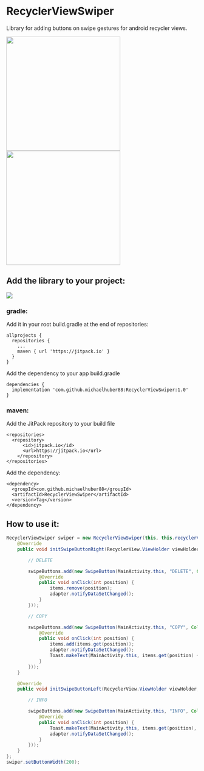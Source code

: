 # RecyclerViewSwiper
Library for adding buttons on swipe gestures for android recycler views.

<img src="https://github.com/michaelhuber88/RecyclerViewSwiper/blob/master/screenshot_1.png" width="300"> <img src="https://github.com/michaelhuber88/RecyclerViewSwiper/blob/master/screenshot_2.png" width="300">

## Add the library to your project:

[![](https://jitpack.io/v/michaelhuber88/RecyclerViewSwiper.svg)](https://jitpack.io/#michaelhuber88/RecyclerViewSwiper)

### gradle:
Add it in your root build.gradle at the end of repositories:
```
allprojects {
  repositories {
    ...
    maven { url 'https://jitpack.io' }
  }
}
```
Add the dependency to your app build.gradle
```
dependencies {
  implementation 'com.github.michaelhuber88:RecyclerViewSwiper:1.0'
}  
```  
### maven:
Add the JitPack repository to your build file
```
<repositories>
  <repository>
	  <id>jitpack.io</id>
	  <url>https://jitpack.io</url>
	</repository>
</repositories>
```
Add the dependency:
```
<dependency>
  <groupId>com.github.michaelhuber88</groupId>
  <artifactId>RecyclerViewSwiper</artifactId>
  <version>Tag</version>
</dependency>
```  

## How to use it:
```java
RecyclerViewSwiper swiper = new RecyclerViewSwiper(this, this.recyclerView) {
    @Override
    public void initSwipeButtonRight(RecyclerView.ViewHolder viewHolder, List<SwipeButton> swipeButtons) {

        // DELETE

        swipeButtons.add(new SwipeButton(MainActivity.this, "DELETE", Color.RED, new SwipeButtonClickListener() {
            @Override
            public void onClick(int position) {
                items.remove(position);
                adapter.notifyDataSetChanged();
            }
        }));

        // COPY

        swipeButtons.add(new SwipeButton(MainActivity.this, "COPY", Color.BLACK, new SwipeButtonClickListener() {
            @Override
            public void onClick(int position) {
                items.add(items.get(position));
                adapter.notifyDataSetChanged();
                Toast.makeText(MainActivity.this, items.get(position) + " added", Toast.LENGTH_SHORT).show();
            }
        }));
    }

    @Override
    public void initSwipeButtonLeft(RecyclerView.ViewHolder viewHolder, List<SwipeButton> swipeButtons) {

        // INFO

        swipeButtons.add(new SwipeButton(MainActivity.this, "INFO", Color.BLUE, new SwipeButtonClickListener() {
            @Override
            public void onClick(int position) {
                Toast.makeText(MainActivity.this, items.get(position), Toast.LENGTH_SHORT).show();
                adapter.notifyDataSetChanged();
            }
        }));
    }
};
swiper.setButtonWidth(200);
```

